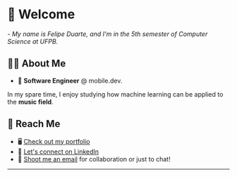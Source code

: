 # 👋 Welcome

<p>- <i>My name is Felipe Duarte, and I'm in the 5th semester of Computer Science at UFPB.</i></p>

## 🙋‍♂️ About Me
- 🔧 **Software Engineer** @ mobile.dev.
  
In my spare time, I enjoy studying how machine learning can be applied to the **music field**.

## 🔗 Reach Me
- 🖥️ [Check out my portfolio](https://my-portfolio-b926cd.webflow.io/)
- 💼 [Let's connect on LinkedIn](https://www.linkedin.com/in/felipe-duarte-60a424277/)
- 📧 [Shoot me an email](mailto:felipeduartea04@gmail.com?subject=&body=) for collaboration or just to chat!

---
